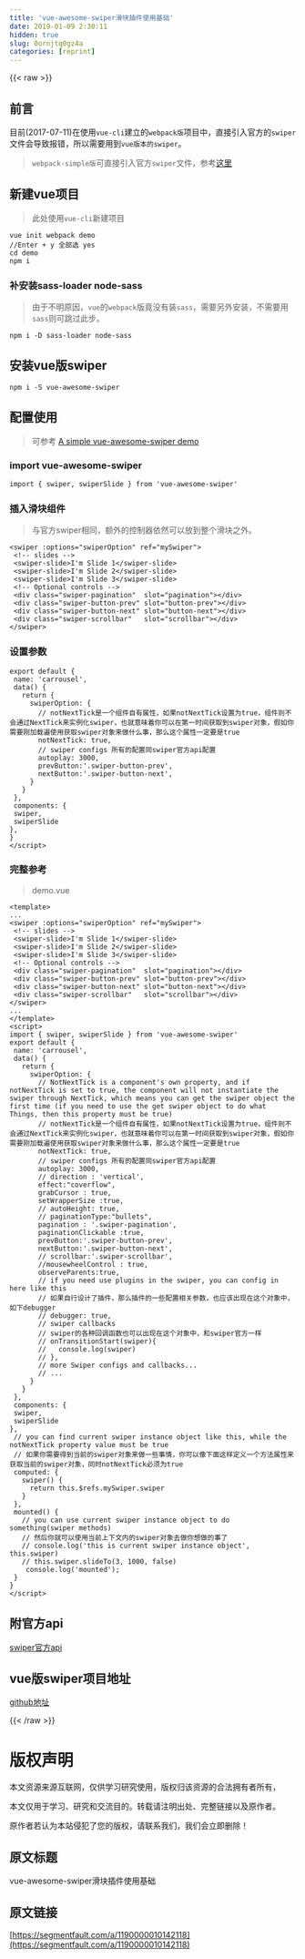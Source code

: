 ```yaml
---
title: 'vue-awesome-swiper滑块插件使用基础' 
date: 2019-01-09 2:30:11
hidden: true
slug: 0ornjtq0gz4a
categories: [reprint]
---
```


{{< raw >}}

                    
<h2 id="articleHeader0">前言</h2>
<p>目前(2017-07-11)在使用<code>vue-cli</code>建立的<code>webpack版</code>项目中，直接引入官方的<code>swiper</code>文件会导致报错，所以需要用到<code>vue版本的swiper</code>。</p>
<blockquote><p><code>webpack-simple版</code>可直接引入官方<code>swiper</code>文件，参考<a href="https://segmentfault.com/a/1190000010033481">这里</a></p></blockquote>
<h2 id="articleHeader1">新建vue项目</h2>
<blockquote><p>此处使用<code>vue-cli</code>新建项目</p></blockquote>
<div class="widget-codetool" style="display:none;">
      <div class="widget-codetool--inner">
      <span class="selectCode code-tool" data-toggle="tooltip" data-placement="top" title="" data-original-title="全选"></span>
      <span type="button" class="copyCode code-tool" data-toggle="tooltip" data-placement="top" data-clipboard-text="vue init webpack demo
//Enter + y 全部选 yes
cd demo
npm i" title="" data-original-title="复制"></span>
      <span type="button" class="saveToNote code-tool" data-toggle="tooltip" data-placement="top" title="" data-original-title="放进笔记"></span>
      </div>
      </div><pre class="hljs stata"><code>vue init webpack demo
<span class="hljs-comment">//Enter + y 全部选 yes</span>
<span class="hljs-keyword">cd</span> demo
npm <span class="hljs-built_in">i</span></code></pre>
<h3 id="articleHeader2">补安装sass-loader node-sass</h3>
<blockquote><p>由于不明原因，<code>vue</code>的<code>webpack</code>版竟没有装<code>sass</code>，需要另外安装，不需要用<code>sass</code>则可跳过此步。</p></blockquote>
<div class="widget-codetool" style="display:none;">
      <div class="widget-codetool--inner">
      <span class="selectCode code-tool" data-toggle="tooltip" data-placement="top" title="" data-original-title="全选"></span>
      <span type="button" class="copyCode code-tool" data-toggle="tooltip" data-placement="top" data-clipboard-text="npm i -D sass-loader node-sass" title="" data-original-title="复制"></span>
      <span type="button" class="saveToNote code-tool" data-toggle="tooltip" data-placement="top" title="" data-original-title="放进笔记"></span>
      </div>
      </div><pre class="hljs crmsh"><code style="word-break: break-word; white-space: initial;">npm i -D sass-loader <span class="hljs-keyword">node</span><span class="hljs-title">-sass</span></code></pre>
<h2 id="articleHeader3">安装vue版swiper</h2>
<div class="widget-codetool" style="display:none;">
      <div class="widget-codetool--inner">
      <span class="selectCode code-tool" data-toggle="tooltip" data-placement="top" title="" data-original-title="全选"></span>
      <span type="button" class="copyCode code-tool" data-toggle="tooltip" data-placement="top" data-clipboard-text="npm i -S vue-awesome-swiper" title="" data-original-title="复制"></span>
      <span type="button" class="saveToNote code-tool" data-toggle="tooltip" data-placement="top" title="" data-original-title="放进笔记"></span>
      </div>
      </div><pre class="hljs stylus"><code style="word-break: break-word; white-space: initial;">npm <span class="hljs-selector-tag">i</span> -S vue-awesome-swiper</code></pre>
<h2 id="articleHeader4">配置使用</h2>
<blockquote><p>可参考 <a href="https://github.com/jaytanweb/vue-swiper-demo" rel="nofollow noreferrer" target="_blank">A simple vue-awesome-swiper demo</a></p></blockquote>
<h3 id="articleHeader5">import vue-awesome-swiper</h3>
<div class="widget-codetool" style="display:none;">
      <div class="widget-codetool--inner">
      <span class="selectCode code-tool" data-toggle="tooltip" data-placement="top" title="" data-original-title="全选"></span>
      <span type="button" class="copyCode code-tool" data-toggle="tooltip" data-placement="top" data-clipboard-text="import { swiper, swiperSlide } from 'vue-awesome-swiper'" title="" data-original-title="复制"></span>
      <span type="button" class="saveToNote code-tool" data-toggle="tooltip" data-placement="top" title="" data-original-title="放进笔记"></span>
      </div>
      </div><pre class="hljs clean"><code style="word-break: break-word; white-space: initial;"><span class="hljs-keyword">import</span> { swiper, swiperSlide } <span class="hljs-keyword">from</span> <span class="hljs-string">'vue-awesome-swiper'</span></code></pre>
<h3 id="articleHeader6">插入滑块组件</h3>
<blockquote><p>与官方swiper相同，额外的控制器依然可以放到整个滑块之外。</p></blockquote>
<div class="widget-codetool" style="display:none;">
      <div class="widget-codetool--inner">
      <span class="selectCode code-tool" data-toggle="tooltip" data-placement="top" title="" data-original-title="全选"></span>
      <span type="button" class="copyCode code-tool" data-toggle="tooltip" data-placement="top" data-clipboard-text="<swiper :options=&quot;swiperOption&quot; ref=&quot;mySwiper&quot;>
 <!-- slides -->
 <swiper-slide>I'm Slide 1</swiper-slide>
 <swiper-slide>I'm Slide 2</swiper-slide>
 <swiper-slide>I'm Slide 3</swiper-slide>
 <!-- Optional controls -->
 <div class=&quot;swiper-pagination&quot;  slot=&quot;pagination&quot;></div>
 <div class=&quot;swiper-button-prev&quot; slot=&quot;button-prev&quot;></div>
 <div class=&quot;swiper-button-next&quot; slot=&quot;button-next&quot;></div>
 <div class=&quot;swiper-scrollbar&quot;   slot=&quot;scrollbar&quot;></div>
</swiper>" title="" data-original-title="复制"></span>
      <span type="button" class="saveToNote code-tool" data-toggle="tooltip" data-placement="top" title="" data-original-title="放进笔记"></span>
      </div>
      </div><pre class="hljs xml"><code><span class="hljs-tag">&lt;<span class="hljs-name">swiper</span> <span class="hljs-attr">:options</span>=<span class="hljs-string">"swiperOption"</span> <span class="hljs-attr">ref</span>=<span class="hljs-string">"mySwiper"</span>&gt;</span>
 <span class="hljs-comment">&lt;!-- slides --&gt;</span>
 <span class="hljs-tag">&lt;<span class="hljs-name">swiper-slide</span>&gt;</span>I'm Slide 1<span class="hljs-tag">&lt;/<span class="hljs-name">swiper-slide</span>&gt;</span>
 <span class="hljs-tag">&lt;<span class="hljs-name">swiper-slide</span>&gt;</span>I'm Slide 2<span class="hljs-tag">&lt;/<span class="hljs-name">swiper-slide</span>&gt;</span>
 <span class="hljs-tag">&lt;<span class="hljs-name">swiper-slide</span>&gt;</span>I'm Slide 3<span class="hljs-tag">&lt;/<span class="hljs-name">swiper-slide</span>&gt;</span>
 <span class="hljs-comment">&lt;!-- Optional controls --&gt;</span>
 <span class="hljs-tag">&lt;<span class="hljs-name">div</span> <span class="hljs-attr">class</span>=<span class="hljs-string">"swiper-pagination"</span>  <span class="hljs-attr">slot</span>=<span class="hljs-string">"pagination"</span>&gt;</span><span class="hljs-tag">&lt;/<span class="hljs-name">div</span>&gt;</span>
 <span class="hljs-tag">&lt;<span class="hljs-name">div</span> <span class="hljs-attr">class</span>=<span class="hljs-string">"swiper-button-prev"</span> <span class="hljs-attr">slot</span>=<span class="hljs-string">"button-prev"</span>&gt;</span><span class="hljs-tag">&lt;/<span class="hljs-name">div</span>&gt;</span>
 <span class="hljs-tag">&lt;<span class="hljs-name">div</span> <span class="hljs-attr">class</span>=<span class="hljs-string">"swiper-button-next"</span> <span class="hljs-attr">slot</span>=<span class="hljs-string">"button-next"</span>&gt;</span><span class="hljs-tag">&lt;/<span class="hljs-name">div</span>&gt;</span>
 <span class="hljs-tag">&lt;<span class="hljs-name">div</span> <span class="hljs-attr">class</span>=<span class="hljs-string">"swiper-scrollbar"</span>   <span class="hljs-attr">slot</span>=<span class="hljs-string">"scrollbar"</span>&gt;</span><span class="hljs-tag">&lt;/<span class="hljs-name">div</span>&gt;</span>
<span class="hljs-tag">&lt;/<span class="hljs-name">swiper</span>&gt;</span></code></pre>
<h3 id="articleHeader7">设置参数</h3>
<div class="widget-codetool" style="display:none;">
      <div class="widget-codetool--inner">
      <span class="selectCode code-tool" data-toggle="tooltip" data-placement="top" title="" data-original-title="全选"></span>
      <span type="button" class="copyCode code-tool" data-toggle="tooltip" data-placement="top" data-clipboard-text="export default {
 name: 'carrousel',
 data() {
   return {
     swiperOption: {
       // notNextTick是一个组件自有属性，如果notNextTick设置为true，组件则不会通过NextTick来实例化swiper，也就意味着你可以在第一时间获取到swiper对象，假如你需要刚加载遍使用获取swiper对象来做什么事，那么这个属性一定要是true
       notNextTick: true,
       // swiper configs 所有的配置同swiper官方api配置
       autoplay: 3000,
       prevButton:'.swiper-button-prev',
       nextButton:'.swiper-button-next',
     }
   }
 },
 components: {
 swiper,
 swiperSlide
},
}
</script>" title="" data-original-title="复制"></span>
      <span type="button" class="saveToNote code-tool" data-toggle="tooltip" data-placement="top" title="" data-original-title="放进笔记"></span>
      </div>
      </div><pre class="hljs kotlin"><code>export <span class="hljs-keyword">default</span> {
 name: <span class="hljs-string">'carrousel'</span>,
 <span class="hljs-keyword">data</span>() {
   <span class="hljs-keyword">return</span> {
     swiperOption: {
       <span class="hljs-comment">// notNextTick是一个组件自有属性，如果notNextTick设置为true，组件则不会通过NextTick来实例化swiper，也就意味着你可以在第一时间获取到swiper对象，假如你需要刚加载遍使用获取swiper对象来做什么事，那么这个属性一定要是true</span>
       notNextTick: <span class="hljs-literal">true</span>,
       <span class="hljs-comment">// swiper configs 所有的配置同swiper官方api配置</span>
       autoplay: <span class="hljs-number">3000</span>,
       prevButton:<span class="hljs-string">'.swiper-button-prev'</span>,
       nextButton:<span class="hljs-string">'.swiper-button-next'</span>,
     }
   }
 },
 components: {
 swiper,
 swiperSlide
},
}
&lt;/script&gt;</code></pre>
<h3 id="articleHeader8">完整参考</h3>
<blockquote><p>demo.vue</p></blockquote>
<div class="widget-codetool" style="display:none;">
      <div class="widget-codetool--inner">
      <span class="selectCode code-tool" data-toggle="tooltip" data-placement="top" title="" data-original-title="全选"></span>
      <span type="button" class="copyCode code-tool" data-toggle="tooltip" data-placement="top" data-clipboard-text="<template>
...
<swiper :options=&quot;swiperOption&quot; ref=&quot;mySwiper&quot;>
 <!-- slides -->
 <swiper-slide>I'm Slide 1</swiper-slide>
 <swiper-slide>I'm Slide 2</swiper-slide>
 <swiper-slide>I'm Slide 3</swiper-slide>
 <!-- Optional controls -->
 <div class=&quot;swiper-pagination&quot;  slot=&quot;pagination&quot;></div>
 <div class=&quot;swiper-button-prev&quot; slot=&quot;button-prev&quot;></div>
 <div class=&quot;swiper-button-next&quot; slot=&quot;button-next&quot;></div>
 <div class=&quot;swiper-scrollbar&quot;   slot=&quot;scrollbar&quot;></div>
</swiper>
...
</template>
<script>
import { swiper, swiperSlide } from 'vue-awesome-swiper'
export default {
 name: 'carrousel',
 data() {
   return {
     swiperOption: {
       // NotNextTick is a component's own property, and if notNextTick is set to true, the component will not instantiate the swiper through NextTick, which means you can get the swiper object the first time (if you need to use the get swiper object to do what Things, then this property must be true)
       // notNextTick是一个组件自有属性，如果notNextTick设置为true，组件则不会通过NextTick来实例化swiper，也就意味着你可以在第一时间获取到swiper对象，假如你需要刚加载遍使用获取swiper对象来做什么事，那么这个属性一定要是true
       notNextTick: true,
       // swiper configs 所有的配置同swiper官方api配置
       autoplay: 3000,
       // direction : 'vertical',
       effect:&quot;coverflow&quot;,
       grabCursor : true,
       setWrapperSize :true,
       // autoHeight: true,
       // paginationType:&quot;bullets&quot;,
       pagination : '.swiper-pagination',
       paginationClickable :true,
       prevButton:'.swiper-button-prev',
       nextButton:'.swiper-button-next',
       // scrollbar:'.swiper-scrollbar',
       //mousewheelControl : true,
       observeParents:true,
       // if you need use plugins in the swiper, you can config in here like this
       // 如果自行设计了插件，那么插件的一些配置相关参数，也应该出现在这个对象中，如下debugger
       // debugger: true,
       // swiper callbacks
       // swiper的各种回调函数也可以出现在这个对象中，和swiper官方一样
       // onTransitionStart(swiper){
       //   console.log(swiper)
       // },
       // more Swiper configs and callbacks...
       // ...
     }
   }
 },
 components: {
 swiper,
 swiperSlide
},
 // you can find current swiper instance object like this, while the notNextTick property value must be true
 // 如果你需要得到当前的swiper对象来做一些事情，你可以像下面这样定义一个方法属性来获取当前的swiper对象，同时notNextTick必须为true
 computed: {
   swiper() {
     return this.$refs.mySwiper.swiper
   }
 },
 mounted() {
   // you can use current swiper instance object to do something(swiper methods)
   // 然后你就可以使用当前上下文内的swiper对象去做你想做的事了
   // console.log('this is current swiper instance object', this.swiper)
   // this.swiper.slideTo(3, 1000, false)
    console.log('mounted');
 }
}
</script>" title="" data-original-title="复制"></span>
      <span type="button" class="saveToNote code-tool" data-toggle="tooltip" data-placement="top" title="" data-original-title="放进笔记"></span>
      </div>
      </div><pre class="hljs xml"><code><span class="hljs-tag">&lt;<span class="hljs-name">template</span>&gt;</span>
...
<span class="hljs-tag">&lt;<span class="hljs-name">swiper</span> <span class="hljs-attr">:options</span>=<span class="hljs-string">"swiperOption"</span> <span class="hljs-attr">ref</span>=<span class="hljs-string">"mySwiper"</span>&gt;</span>
 <span class="hljs-comment">&lt;!-- slides --&gt;</span>
 <span class="hljs-tag">&lt;<span class="hljs-name">swiper-slide</span>&gt;</span>I'm Slide 1<span class="hljs-tag">&lt;/<span class="hljs-name">swiper-slide</span>&gt;</span>
 <span class="hljs-tag">&lt;<span class="hljs-name">swiper-slide</span>&gt;</span>I'm Slide 2<span class="hljs-tag">&lt;/<span class="hljs-name">swiper-slide</span>&gt;</span>
 <span class="hljs-tag">&lt;<span class="hljs-name">swiper-slide</span>&gt;</span>I'm Slide 3<span class="hljs-tag">&lt;/<span class="hljs-name">swiper-slide</span>&gt;</span>
 <span class="hljs-comment">&lt;!-- Optional controls --&gt;</span>
 <span class="hljs-tag">&lt;<span class="hljs-name">div</span> <span class="hljs-attr">class</span>=<span class="hljs-string">"swiper-pagination"</span>  <span class="hljs-attr">slot</span>=<span class="hljs-string">"pagination"</span>&gt;</span><span class="hljs-tag">&lt;/<span class="hljs-name">div</span>&gt;</span>
 <span class="hljs-tag">&lt;<span class="hljs-name">div</span> <span class="hljs-attr">class</span>=<span class="hljs-string">"swiper-button-prev"</span> <span class="hljs-attr">slot</span>=<span class="hljs-string">"button-prev"</span>&gt;</span><span class="hljs-tag">&lt;/<span class="hljs-name">div</span>&gt;</span>
 <span class="hljs-tag">&lt;<span class="hljs-name">div</span> <span class="hljs-attr">class</span>=<span class="hljs-string">"swiper-button-next"</span> <span class="hljs-attr">slot</span>=<span class="hljs-string">"button-next"</span>&gt;</span><span class="hljs-tag">&lt;/<span class="hljs-name">div</span>&gt;</span>
 <span class="hljs-tag">&lt;<span class="hljs-name">div</span> <span class="hljs-attr">class</span>=<span class="hljs-string">"swiper-scrollbar"</span>   <span class="hljs-attr">slot</span>=<span class="hljs-string">"scrollbar"</span>&gt;</span><span class="hljs-tag">&lt;/<span class="hljs-name">div</span>&gt;</span>
<span class="hljs-tag">&lt;/<span class="hljs-name">swiper</span>&gt;</span>
...
<span class="hljs-tag">&lt;/<span class="hljs-name">template</span>&gt;</span>
<span class="hljs-tag">&lt;<span class="hljs-name">script</span>&gt;</span><span class="javascript">
<span class="hljs-keyword">import</span> { swiper, swiperSlide } <span class="hljs-keyword">from</span> <span class="hljs-string">'vue-awesome-swiper'</span>
<span class="hljs-keyword">export</span> <span class="hljs-keyword">default</span> {
 <span class="hljs-attr">name</span>: <span class="hljs-string">'carrousel'</span>,
 data() {
   <span class="hljs-keyword">return</span> {
     <span class="hljs-attr">swiperOption</span>: {
       <span class="hljs-comment">// NotNextTick is a component's own property, and if notNextTick is set to true, the component will not instantiate the swiper through NextTick, which means you can get the swiper object the first time (if you need to use the get swiper object to do what Things, then this property must be true)</span>
       <span class="hljs-comment">// notNextTick是一个组件自有属性，如果notNextTick设置为true，组件则不会通过NextTick来实例化swiper，也就意味着你可以在第一时间获取到swiper对象，假如你需要刚加载遍使用获取swiper对象来做什么事，那么这个属性一定要是true</span>
       notNextTick: <span class="hljs-literal">true</span>,
       <span class="hljs-comment">// swiper configs 所有的配置同swiper官方api配置</span>
       autoplay: <span class="hljs-number">3000</span>,
       <span class="hljs-comment">// direction : 'vertical',</span>
       effect:<span class="hljs-string">"coverflow"</span>,
       <span class="hljs-attr">grabCursor</span> : <span class="hljs-literal">true</span>,
       <span class="hljs-attr">setWrapperSize</span> :<span class="hljs-literal">true</span>,
       <span class="hljs-comment">// autoHeight: true,</span>
       <span class="hljs-comment">// paginationType:"bullets",</span>
       pagination : <span class="hljs-string">'.swiper-pagination'</span>,
       <span class="hljs-attr">paginationClickable</span> :<span class="hljs-literal">true</span>,
       <span class="hljs-attr">prevButton</span>:<span class="hljs-string">'.swiper-button-prev'</span>,
       <span class="hljs-attr">nextButton</span>:<span class="hljs-string">'.swiper-button-next'</span>,
       <span class="hljs-comment">// scrollbar:'.swiper-scrollbar',</span>
       <span class="hljs-comment">//mousewheelControl : true,</span>
       observeParents:<span class="hljs-literal">true</span>,
       <span class="hljs-comment">// if you need use plugins in the swiper, you can config in here like this</span>
       <span class="hljs-comment">// 如果自行设计了插件，那么插件的一些配置相关参数，也应该出现在这个对象中，如下debugger</span>
       <span class="hljs-comment">// debugger: true,</span>
       <span class="hljs-comment">// swiper callbacks</span>
       <span class="hljs-comment">// swiper的各种回调函数也可以出现在这个对象中，和swiper官方一样</span>
       <span class="hljs-comment">// onTransitionStart(swiper){</span>
       <span class="hljs-comment">//   console.log(swiper)</span>
       <span class="hljs-comment">// },</span>
       <span class="hljs-comment">// more Swiper configs and callbacks...</span>
       <span class="hljs-comment">// ...</span>
     }
   }
 },
 <span class="hljs-attr">components</span>: {
 swiper,
 swiperSlide
},
 <span class="hljs-comment">// you can find current swiper instance object like this, while the notNextTick property value must be true</span>
 <span class="hljs-comment">// 如果你需要得到当前的swiper对象来做一些事情，你可以像下面这样定义一个方法属性来获取当前的swiper对象，同时notNextTick必须为true</span>
 computed: {
   swiper() {
     <span class="hljs-keyword">return</span> <span class="hljs-keyword">this</span>.$refs.mySwiper.swiper
   }
 },
 mounted() {
   <span class="hljs-comment">// you can use current swiper instance object to do something(swiper methods)</span>
   <span class="hljs-comment">// 然后你就可以使用当前上下文内的swiper对象去做你想做的事了</span>
   <span class="hljs-comment">// console.log('this is current swiper instance object', this.swiper)</span>
   <span class="hljs-comment">// this.swiper.slideTo(3, 1000, false)</span>
    <span class="hljs-built_in">console</span>.log(<span class="hljs-string">'mounted'</span>);
 }
}
</span><span class="hljs-tag">&lt;/<span class="hljs-name">script</span>&gt;</span></code></pre>
<h2 id="articleHeader9">附官方api</h2>
<p><a href="http://www.swiper.com.cn/api/pagination/2016/0126/299.html" rel="nofollow noreferrer" target="_blank">swiper官方api</a></p>
<h2 id="articleHeader10">vue版swiper项目地址</h2>
<p><a href="https://github.com/surmon-china/vue-awesome-swiper.git" rel="nofollow noreferrer" target="_blank">github地址</a></p>

                
{{< /raw >}}

# 版权声明
本文资源来源互联网，仅供学习研究使用，版权归该资源的合法拥有者所有，

本文仅用于学习、研究和交流目的。转载请注明出处、完整链接以及原作者。

原作者若认为本站侵犯了您的版权，请联系我们，我们会立即删除！

## 原文标题
vue-awesome-swiper滑块插件使用基础

## 原文链接
[https://segmentfault.com/a/1190000010142118](https://segmentfault.com/a/1190000010142118)

